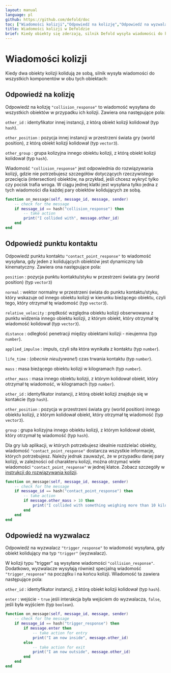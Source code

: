 ```yaml
---
layout: manual
language: pl
github: https://github.com/defold/doc
toc: ["Wiadomości kolizji","Odpowiedź na kolizję","Odpowiedź na wyzwalacz"]
title: Wiadomości kolizji w Defoldzie
brief: Kiedy obiekty się zderzają, silnik Defold wysyła wiadomości do komponentów tych obiektów.
---
```


# Wiadomości kolizji

Kiedy dwa obiekty kolizji kolidują ze sobą, silnik wysyła wiadomości do wszystkich komponentów w obu tych obiektach:

## Odpowiedź na kolizję

Odpowiedź na kolizję `"collision_response"` to wiadomość wysyłana do wszystkich obiektów w przypadku ich kolizji. Zawiera ona następujące pola:

`other_id`
: identyfikator innej instancji, z którą obiekt kolizji kolidował (typ `hash`).

`other_position`
: pozycja innej instancji w przestrzeni świata gry (world position), z którą obiekt kolizji kolidował (typ `vector3`).

`other_group`
: grupa kolizyjna innego obiektu kolizji, z którą obiekt kolizji kolidował (typ `hash`).

Wiadomość `"collision_response"` jest odpowiednia do rozwiązywania kolizji, gdzie nie potrzebujesz szczegółów dotyczących rzeczywistego przecięcia (intersection) obiektów, na przykład, jeśli chcesz wykryć tylko czy pocisk trafia wroga. W ciągu jednej klatki jest wysyłana tylko jedna z tych wiadomości dla każdej pary obiektów kolidujących ze sobą.

```Lua
function on_message(self, message_id, message, sender)
    -- check for the message
    if message_id == hash("collision_response") then
        -- take action
        print("I collided with", message.other_id)
    end
end
```

## Odpowiedź punktu kontaktu

Odpowiedź punktu kontaktu `"contact_point_response"` to wiadomość wysyłana, gdy jeden z kolidujących obiektów jest dynamiczny lub kinematyczny. Zawiera ona następujące pola:

`position`
: pozycja punktu kontaktu/styku w przestrzeni świata gry (world position) (typ `vector3`)

`normal`
: wektor normalny w przestrzeni świata do punktu kontaktu/styku, który wskazuje od innego obiektu kolizji w kierunku bieżącego obiektu, czyli tego, który otrzymał tę wiadomość (typ `vector3`).

`relative_velocity`
: prędkość względna obiektu kolizji obserwowana z punktu widzenia innego obiektu kolizji, z którym obiekt, który otrzymał tę wiadomość kolidował (typ `vector3`).

`distance`
: odległość penetracji między obiektami kolizji - nieujemna (typ `number`).

`applied_impulse`
: impuls, czyli siła która wynikała z kontaktu (typ `number`).

`life_time`
: (*obecnie nieużywane!*) czas trwania kontaktu (typ `number`).

`mass`
: masa bieżącego obiektu kolizji w kilogramach (typ `number`).

`other_mass`
: masa innego obiektu kolizji, z którym kolidował obiekt, który otrzymał tę wiadomość, w kilogramach (typ `number`).

`other_id`
: identyfikator instancji, z którą obiekt kolizji znajduje się w kontakcie (typ `hash`).

`other_position`
: pozycja w przestrzeni świata gry (world position) innego obiektu kolizji, z którym kolidował obiekt, który otrzymał tę wiadomość (typ `vector3`).

`group`
: grupa kolizyjna innego obiektu kolizji, z którym kolidował obiekt, który otrzymał tę wiadomość (typ `hash`).

Dla gry lub aplikacji, w których potrzebujesz idealnie rozdzielać obiekty, wiadomość `"contact_point_response"` dostarcza wszystkie informacje, których potrzebujesz. Należy jednak zauważyć, że w przypadku danej pary kolizji, w zależności od charakteru kolizji, można otrzymać wiele wiadomości `"contact_point_response"` w jednej klatce. Zobacz szczegóły w [instrukcji do rozwiązywania kolizji](/pl/manuals/physics-resolving-collisions).

```Lua
function on_message(self, message_id, message, sender)
    -- check for the message
    if message_id == hash("contact_point_response") then
        -- take action
        if message.other_mass > 10 then
            print("I collided with something weighing more than 10 kilos!")
        end
    end
end
```

## Odpowiedź na wyzwalacz

Odpowiedź na wyzwalacz `"trigger_response"` to wiadomość wysyłana, gdy obiekt kolidujący ma typ `"trigger"` (wyzwalacz).

W kolizji typu "trigger" są wysyłane wiadomości `"collision_response"`. Dodatkowo, wyzwalacze wysyłają również specjalną wiadomość `"trigger_response"` na początku i na końcu kolizji. Wiadomość ta zawiera następujące pola:

`other_id`
: identyfikator instancji, z którą obiekt kolizji kolidował (typ `hash`).

`enter`
: wejście - `true` jeśli interakcja była wejściem do wyzwalacza, `false`, jeśli była wyjściem (typ `boolean`).

```Lua
function on_message(self, message_id, message, sender)
    -- check for the message
    if message_id == hash("trigger_response") then
        if message.enter then
            -- take action for entry
            print("I am now inside", message.other_id)
        else
            -- take action for exit
            print("I am now outside", message.other_id)
        end
    end
end
```
